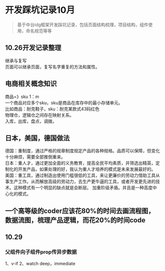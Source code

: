 # 开发踩坑记录10月
> 基于中台idg框架开发踩坑记录，包括页面结构梳理，项目结构，组件使用，命名规范等等
## 10.26开发记录整理
继承与复写  
页面可以继承页面，复写名字重复的方法和属性。
## 电商相关概念知识
商品=》sku   1：m  
一个商品对应多个sku，sku是商品在库存中的最小存储单元。  
比如商品：耐克鞋子，sku：耐克某款式43码红色  
物理仓，逻辑仓之间存在映射关系。  
入库，出库，盘点，调拨。  

## 日本，美国，德国做法
德国：重制度，通过严格的规章制度规定产品的各种规格。品质可以保障，但变化十分麻烦，需要全部推倒重来。  
日本：重人才，通过更加全面的义务教育，提高全民平均素质，并筛选出精英，定制化的开发产品，如果处理的好，我认为重人才培养的模式是未来发展最好的。  
美国：重工具，通过制造出使用门槛很低的工具，来让更廉价的劳动力借助工具从事生产工作。从而解放高级的劳动力，去生产更牛逼的工具，或者开发更先进的技术。这种模式有一个明显的缺点就是会断层。 加重阶级矛盾。并且是一种高度中心化的模式。
## 一个高等级的coder应该花80%的时间去画流程图，数据流图，梳理产品逻辑，而花20%的时间code

## 10.29
### 父组件向子组件prop传异步数据
1、v-if
2、watch  deep，immediate